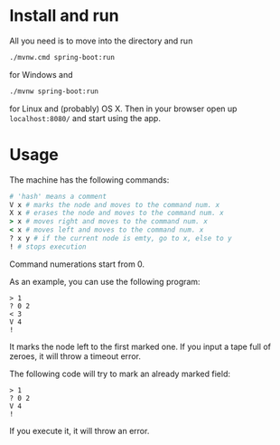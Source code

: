 # Install and run
All you need is to move into the directory and run
```bash
./mvnw.cmd spring-boot:run
```
for Windows and
```bash
./mvnw spring-boot:run
```
for Linux and (probably) OS X.
Then in your browser open up `localhost:8080/` and start using the app.
# Usage
The machine has the following commands:
```ruby
# 'hash' means a comment
V x # marks the node and moves to the command num. x
X x # erases the node and moves to the command num. x
> x # moves right and moves to the command num. x
< x # moves left and moves to the command num. x
? x y # if the current node is emty, go to x, else to y
! # stops execution
```
Command numerations start from 0.

As an example, you can use the following program:
```
> 1
? 0 2
< 3
V 4
!
```
It marks the node left to the first marked one. If you input a tape full of zeroes, it will throw a timeout error.

The following code will try to mark an already marked field:
```
> 1
? 0 2
V 4
!
```
If you execute it, it will throw an error.